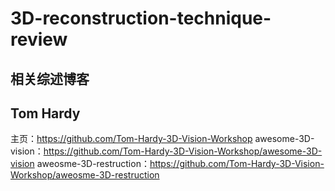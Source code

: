 # 3D-reconstruction-technique-review
## 相关综述博客
## Tom Hardy
主页：https://github.com/Tom-Hardy-3D-Vision-Workshop
awesome-3D-vision：https://github.com/Tom-Hardy-3D-Vision-Workshop/awesome-3D-vision
aweosme-3D-restruction：https://github.com/Tom-Hardy-3D-Vision-Workshop/aweosme-3D-restruction

